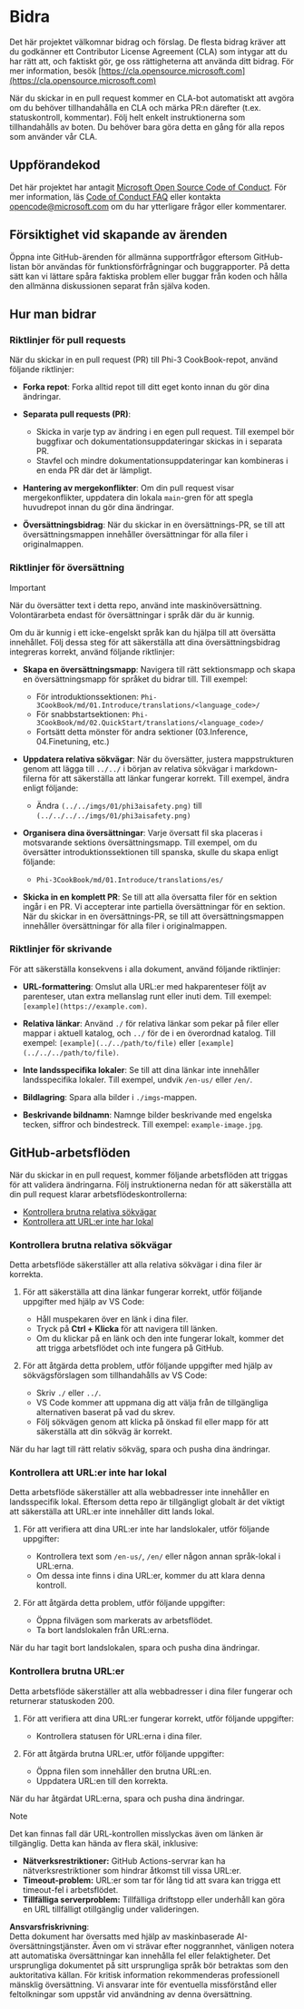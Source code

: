 # Bidra

Det här projektet välkomnar bidrag och förslag. De flesta bidrag kräver att du godkänner ett Contributor License Agreement (CLA) som intygar att du har rätt att, och faktiskt gör, ge oss rättigheterna att använda ditt bidrag. För mer information, besök [https://cla.opensource.microsoft.com](https://cla.opensource.microsoft.com)

När du skickar in en pull request kommer en CLA-bot automatiskt att avgöra om du behöver tillhandahålla en CLA och märka PR:n därefter (t.ex. statuskontroll, kommentar). Följ helt enkelt instruktionerna som tillhandahålls av boten. Du behöver bara göra detta en gång för alla repos som använder vår CLA.

## Uppförandekod

Det här projektet har antagit [Microsoft Open Source Code of Conduct](https://opensource.microsoft.com/codeofconduct/). För mer information, läs [Code of Conduct FAQ](https://opensource.microsoft.com/codeofconduct/faq/) eller kontakta [opencode@microsoft.com](mailto:opencode@microsoft.com) om du har ytterligare frågor eller kommentarer.

## Försiktighet vid skapande av ärenden

Öppna inte GitHub-ärenden för allmänna supportfrågor eftersom GitHub-listan bör användas för funktionsförfrågningar och buggrapporter. På detta sätt kan vi lättare spåra faktiska problem eller buggar från koden och hålla den allmänna diskussionen separat från själva koden.

## Hur man bidrar

### Riktlinjer för pull requests

När du skickar in en pull request (PR) till Phi-3 CookBook-repot, använd följande riktlinjer:

- **Forka repot**: Forka alltid repot till ditt eget konto innan du gör dina ändringar.

- **Separata pull requests (PR)**:
  - Skicka in varje typ av ändring i en egen pull request. Till exempel bör buggfixar och dokumentationsuppdateringar skickas in i separata PR.
  - Stavfel och mindre dokumentationsuppdateringar kan kombineras i en enda PR där det är lämpligt.

- **Hantering av mergekonflikter**: Om din pull request visar mergekonflikter, uppdatera din lokala `main`-gren för att spegla huvudrepot innan du gör dina ändringar.

- **Översättningsbidrag**: När du skickar in en översättnings-PR, se till att översättningsmappen innehåller översättningar för alla filer i originalmappen.

### Riktlinjer för översättning

> [!IMPORTANT]
>
> När du översätter text i detta repo, använd inte maskinöversättning. Volontärarbeta endast för översättningar i språk där du är kunnig.

Om du är kunnig i ett icke-engelskt språk kan du hjälpa till att översätta innehållet. Följ dessa steg för att säkerställa att dina översättningsbidrag integreras korrekt, använd följande riktlinjer:

- **Skapa en översättningsmapp**: Navigera till rätt sektionsmapp och skapa en översättningsmapp för språket du bidrar till. Till exempel:
  - För introduktionssektionen: `Phi-3CookBook/md/01.Introduce/translations/<language_code>/`
  - För snabbstartsektionen: `Phi-3CookBook/md/02.QuickStart/translations/<language_code>/`
  - Fortsätt detta mönster för andra sektioner (03.Inference, 04.Finetuning, etc.)

- **Uppdatera relativa sökvägar**: När du översätter, justera mappstrukturen genom att lägga till `../../` i början av relativa sökvägar i markdown-filerna för att säkerställa att länkar fungerar korrekt. Till exempel, ändra enligt följande:
  - Ändra `(../../imgs/01/phi3aisafety.png)` till `(../../../../imgs/01/phi3aisafety.png)`

- **Organisera dina översättningar**: Varje översatt fil ska placeras i motsvarande sektions översättningsmapp. Till exempel, om du översätter introduktionssektionen till spanska, skulle du skapa enligt följande:
  - `Phi-3CookBook/md/01.Introduce/translations/es/`

- **Skicka in en komplett PR**: Se till att alla översatta filer för en sektion ingår i en PR. Vi accepterar inte partiella översättningar för en sektion. När du skickar in en översättnings-PR, se till att översättningsmappen innehåller översättningar för alla filer i originalmappen.

### Riktlinjer för skrivande

För att säkerställa konsekvens i alla dokument, använd följande riktlinjer:

- **URL-formattering**: Omslut alla URL:er med hakparenteser följt av parenteser, utan extra mellanslag runt eller inuti dem. Till exempel: `[example](https://example.com)`.

- **Relativa länkar**: Använd `./` för relativa länkar som pekar på filer eller mappar i aktuell katalog, och `../` för de i en överordnad katalog. Till exempel: `[example](../../path/to/file)` eller `[example](../../../path/to/file)`.

- **Inte landsspecifika lokaler**: Se till att dina länkar inte innehåller landsspecifika lokaler. Till exempel, undvik `/en-us/` eller `/en/`.

- **Bildlagring**: Spara alla bilder i `./imgs`-mappen.

- **Beskrivande bildnamn**: Namnge bilder beskrivande med engelska tecken, siffror och bindestreck. Till exempel: `example-image.jpg`.

## GitHub-arbetsflöden

När du skickar in en pull request, kommer följande arbetsflöden att triggas för att validera ändringarna. Följ instruktionerna nedan för att säkerställa att din pull request klarar arbetsflödeskontrollerna:

- [Kontrollera brutna relativa sökvägar](../..)
- [Kontrollera att URL:er inte har lokal](../..)

### Kontrollera brutna relativa sökvägar

Detta arbetsflöde säkerställer att alla relativa sökvägar i dina filer är korrekta.

1. För att säkerställa att dina länkar fungerar korrekt, utför följande uppgifter med hjälp av VS Code:
    - Håll muspekaren över en länk i dina filer.
    - Tryck på **Ctrl + Klicka** för att navigera till länken.
    - Om du klickar på en länk och den inte fungerar lokalt, kommer det att trigga arbetsflödet och inte fungera på GitHub.

1. För att åtgärda detta problem, utför följande uppgifter med hjälp av sökvägsförslagen som tillhandahålls av VS Code:
    - Skriv `./` eller `../`.
    - VS Code kommer att uppmana dig att välja från de tillgängliga alternativen baserat på vad du skrev.
    - Följ sökvägen genom att klicka på önskad fil eller mapp för att säkerställa att din sökväg är korrekt.

När du har lagt till rätt relativ sökväg, spara och pusha dina ändringar.

### Kontrollera att URL:er inte har lokal

Detta arbetsflöde säkerställer att alla webbadresser inte innehåller en landsspecifik lokal. Eftersom detta repo är tillgängligt globalt är det viktigt att säkerställa att URL:er inte innehåller ditt lands lokal.

1. För att verifiera att dina URL:er inte har landslokaler, utför följande uppgifter:

    - Kontrollera text som `/en-us/`, `/en/` eller någon annan språk-lokal i URL:erna.
    - Om dessa inte finns i dina URL:er, kommer du att klara denna kontroll.

1. För att åtgärda detta problem, utför följande uppgifter:
    - Öppna filvägen som markerats av arbetsflödet.
    - Ta bort landslokalen från URL:erna.

När du har tagit bort landslokalen, spara och pusha dina ändringar.

### Kontrollera brutna URL:er

Detta arbetsflöde säkerställer att alla webbadresser i dina filer fungerar och returnerar statuskoden 200.

1. För att verifiera att dina URL:er fungerar korrekt, utför följande uppgifter:
    - Kontrollera statusen för URL:erna i dina filer.

2. För att åtgärda brutna URL:er, utför följande uppgifter:
    - Öppna filen som innehåller den brutna URL:en.
    - Uppdatera URL:en till den korrekta.

När du har åtgärdat URL:erna, spara och pusha dina ändringar.

> [!NOTE]
>
> Det kan finnas fall där URL-kontrollen misslyckas även om länken är tillgänglig. Detta kan hända av flera skäl, inklusive:
>
> - **Nätverksrestriktioner:** GitHub Actions-servrar kan ha nätverksrestriktioner som hindrar åtkomst till vissa URL:er.
> - **Timeout-problem:** URL:er som tar för lång tid att svara kan trigga ett timeout-fel i arbetsflödet.
> - **Tillfälliga serverproblem:** Tillfälliga driftstopp eller underhåll kan göra en URL tillfälligt otillgänglig under valideringen.

**Ansvarsfriskrivning**:  
Detta dokument har översatts med hjälp av maskinbaserade AI-översättningstjänster. Även om vi strävar efter noggrannhet, vänligen notera att automatiska översättningar kan innehålla fel eller felaktigheter. Det ursprungliga dokumentet på sitt ursprungliga språk bör betraktas som den auktoritativa källan. För kritisk information rekommenderas professionell mänsklig översättning. Vi ansvarar inte för eventuella missförstånd eller feltolkningar som uppstår vid användning av denna översättning.